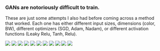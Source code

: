 ### GANs are notoriously difficult to train. 
These are just some attempts I also had before coming across a method that worked. Each one has either different input sizes, dimensions (color, BW), different optimizers (SGD, Adam, Nadam), or different activation functions (Leaky Relu, Tanh, Relu).

![](https://github.com/kah-ve/TrafficSignGAN/blob/master/otherAttempts/1.6200.png) 
![](https://github.com/kah-ve/TrafficSignGAN/blob/master/otherAttempts/10.5100.png)
![](https://github.com/kah-ve/TrafficSignGAN/blob/master/otherAttempts/5.10800.png)
![](https://github.com/kah-ve/TrafficSignGAN/blob/master/otherAttempts/6.3400.png)
![](https://github.com/kah-ve/TrafficSignGAN/blob/master/otherAttempts/7.12100.png)
![](https://github.com/kah-ve/TrafficSignGAN/blob/master/otherAttempts/8.500%20(1).png)
![](https://github.com/kah-ve/TrafficSignGAN/blob/master/otherAttempts/9.7700.png)
![](https://github.com/kah-ve/TrafficSignGAN/blob/master/otherAttempts/3.13100.png)
![](https://github.com/kah-ve/TrafficSignGAN/blob/master/otherAttempts/4.500.png)
![](https://github.com/kah-ve/TrafficSignGAN/blob/master/otherAttempts/11.8200.png)
![](https://github.com/kah-ve/TrafficSignGAN/blob/master/otherAttempts/12.1000.png)

